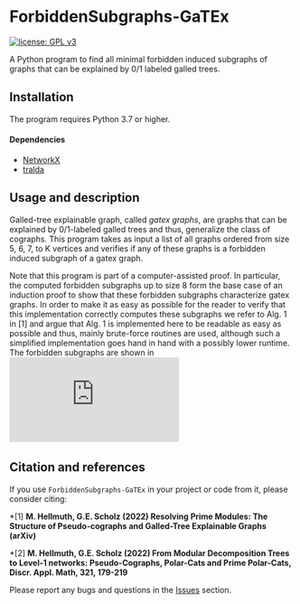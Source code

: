 # ForbiddenSubgraphs-GaTEx

[![license: GPL v3](https://img.shields.io/badge/License-GPLv3-blue.svg)](https://www.gnu.org/licenses/gpl-3.0)

A Python program to find all minimal forbidden induced subgraphs of graphs that can be explained by 0/1 labeled galled trees.

## Installation

The program requires Python 3.7 or higher.

#### Dependencies

* [NetworkX](https://networkx.github.io/)
* [tralda](https://github.com/david-schaller/tralda)

## Usage and description

Galled-tree explainable graph, called <em>gatex graphs</em>, are graphs that can be explained by 0/1-labeled galled trees and thus, generalize the class of cographs. This program takes as input a list of all graphs ordered from size 5, 6, 7, to K vertices and verifies if any of these graphs is a forbidden induced subgraph of a gatex graph. 

Note that this program is part of a computer-assisted proof. In particular, the computed forbidden subgraphs up to size 8 form the base case of an induction proof to show that these forbidden subgraphs characterize gatex graphs. In order to make it as easy as possible for the reader to verify that this implementation correctly computes these subgraphs we refer to Alg. 1 in [1] and argue that Alg. 1 is implemented here to be readable as easy as possible and thus, mainly brute-force routines are used, although such a simplified implementation goes hand in hand with a possibly lower runtime. The  forbidden subgraphs are shown  in ![figure](https://github.com/marc-hellmuth/ForbiddenSubgraphs-GaTEx/blob/main/ForbGT_new.pdf?raw=true)

## Citation and references

If you use `ForbiddenSubgraphs-GaTEx` in your project or code from it, please consider citing:

*[1] **M. Hellmuth, G.E. Scholz (2022) Resolving Prime Modules: The Structure of Pseudo-cographs and Galled-Tree Explainable Graphs (arXiv)**

*[2] **M. Hellmuth, G.E. Scholz (2022) From Modular Decomposition Trees to Level-1 networks: Pseudo-Cographs, Polar-Cats and Prime Polar-Cats, 		Discr. Appl. Math, 321, 179-219**

Please report any bugs and questions in the [Issues](https://github.com/marc-hellmuth/ForbiddenSubgraphs-GaTEx/issues) section.


		

